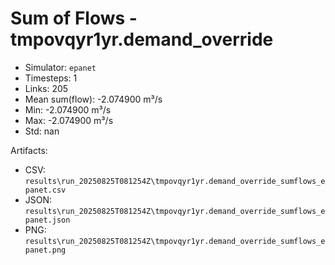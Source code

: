 # Sum of Flows - tmpovqyr1yr.demand_override

- Simulator: `epanet`
- Timesteps: 1
- Links: 205
- Mean sum(flow): -2.074900 m³/s
- Min: -2.074900 m³/s
- Max: -2.074900 m³/s
- Std: nan

Artifacts:
- CSV: `results\run_20250825T081254Z\tmpovqyr1yr.demand_override_sumflows_epanet.csv`
- JSON: `results\run_20250825T081254Z\tmpovqyr1yr.demand_override_sumflows_epanet.json`
- PNG: `results\run_20250825T081254Z\tmpovqyr1yr.demand_override_sumflows_epanet.png`